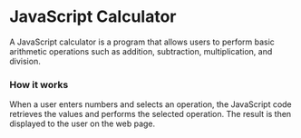 # JavaScript Calculator
A JavaScript calculator is a program that allows users to perform basic arithmetic operations such as addition, subtraction, multiplication, and division. 

### How it works
When a user enters numbers and selects an operation, the JavaScript code retrieves the values and performs the selected operation.
The result is then displayed to the user on the web page.
